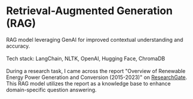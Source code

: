 # Retrieval-Augmented Generation (RAG)
RAG model leveraging GenAI for improved contextual understanding and accuracy. <br>
<br>
Tech stack: LangChain, NLTK, OpenAI, Hugging Face, ChromaDB <br>
<br>
During a research task, I came across the report "Overview of Renewable Energy Power Generation and Conversion (2015-2023)" on <a href="https://www.researchgate.net/publication/372441898_Overview_of_Renewable_Energy_Power_Generation_and_Conversion_2015-2023">ResearchGate</a>. This RAG model utilizes the report as a knowledge base to enhance domain-specific question answering.
